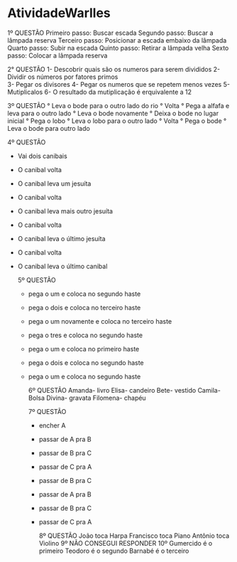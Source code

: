 # AtividadeWarlles

1º QUESTÃO
Primeiro passo: Buscar escada 
Segundo passo: Buscar a lâmpada reserva
Terceiro passo: Posicionar a escada embaixo da lâmpada 
Quarto passo: Subir na escada
Quinto passo: Retirar a lâmpada velha 
Sexto passo: Colocar a lâmpada reserva 

2° QUESTÃO
1- Descobrir quais são os numeros para serem divididos 
2- Dividir os números por fatores primos  
3- Pegar os divisores
4- Pegar os numeros que se repetem menos vezes 
5- Mutiplicalos 
6- O resultado da mutiplicação é erquivalente a 12

3º QUESTÃO
° Leva o bode para o outro lado do rio 
° Volta
° Pega a alfafa e leva para o outro lado 
° Leva o bode novamente 
° Deixa o bode no lugar inicial 
° Pega o lobo 
° Leva o lobo para o outro lado 
° Volta 
° Pega o bode 
° Leva o bode para outro lado 

4º QUESTÃO
- Vai dois canibais
- O canibal volta
- O canibal leva um jesuíta
- O canibal volta
- O canibal leva mais outro jesuíta
- O canibal volta
- O canibal leva o último jesuíta
- O canibal volta
- O canibal leva o último canibal
  
  5º QUESTÃO
  - pega o um e coloca no segundo haste
  - pega o dois e coloca no terceiro haste
  - pega o um novamente e coloca no terceiro haste
  - pega o tres e coloca no segundo haste
  - pega o um e coloca no primeiro haste
  - pega o dois e coloca no segundo haste
  - pega o um e coloca no segundo haste
    
    6º QUESTÃO
    Amanda- livro
    Elisa- candeiro
    Bete- vestido
    Camila- Bolsa
    Divina- gravata
    Filomena- chapéu
    
     7º QUESTÃO
    - encher A
    - passar de A pra B
    - passar de B pra C
    - passar de C pra A
    - passar de B pra C
    - passar de A pra B
    - passar de B pra C
    - passar de C pra A
      
      8º QUESTÃO
      João toca Harpa
      Francisco toca Piano
      Antônio toca Violino
      9º
      NÃO CONSEGUI RESPONDER
      10º
      Gumercido é o primeiro
      Teodoro é o segundo
      Barnabé é o terceiro 
